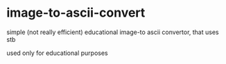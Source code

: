 # image-to-ascii-convert
simple (not really efficient) educational image-to ascii convertor, that uses stb


used only for educational purposes
